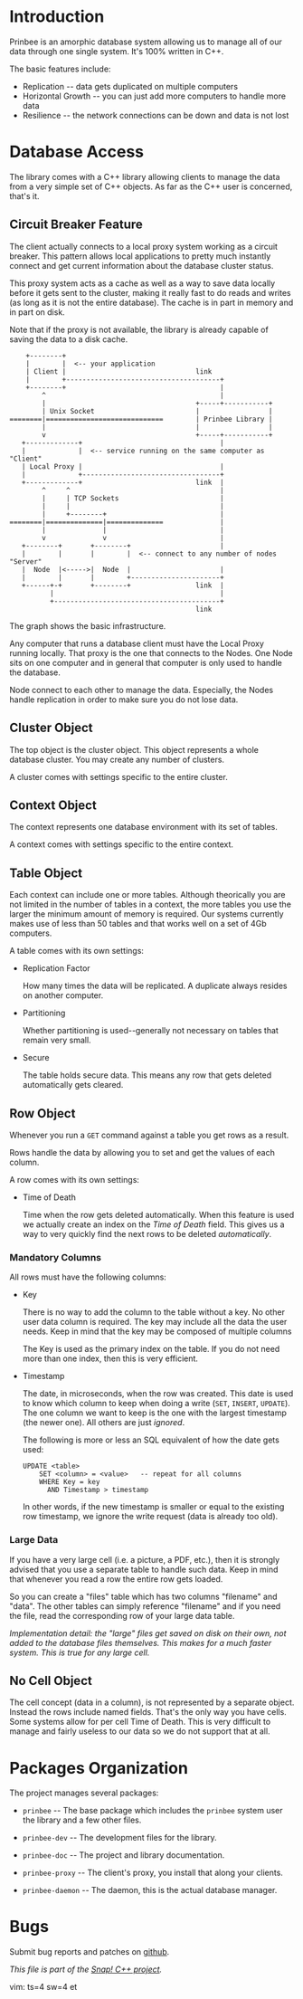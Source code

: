 
# Introduction

Prinbee is an amorphic database system allowing us to manage
all of our data through one single system. It's 100% written in C++.

The basic features include:

* Replication -- data gets duplicated on multiple computers
* Horizontal Growth -- you can just add more computers to handle more data
* Resilience -- the network connections can be down and data is not lost


# Database Access

The library comes with a C++ library allowing clients to manage
the data from a very simple set of C++ objects. As far as the C++ user
is concerned, that's it.

## Circuit Breaker Feature

The client actually connects to a local proxy system working as a circuit
breaker. This pattern allows local applications to pretty much instantly
connect and get current information about the database cluster status.

This proxy system acts as a cache as well as a way to save data locally
before it gets sent to the cluster, making it really fast to do reads and
writes (as long as it is not the entire database). The cache is in part
in memory and in part on disk.

Note that if the proxy is not available, the library is already capable of
saving the data to a disk cache.

        +--------+
        |        |  <-- your application
        | Client |                                link
        |        +--------------------------------------+
        +--------+                                      |
            ^                                           |
            |                                     +-----+-----------+
            | Unix Socket                         |                 |
    ========|=============================        | Prinbee Library |
            |                                     |                 |
            v                                     +-----+-----------+
       +-------------+                                  |
       |             |  <-- service running on the same computer as "Client"
       | Local Proxy |                                  |
       |             +----------------------------------+
       +-------------+                            link  |
            ^     ^                                     |
            |     | TCP Sockets                         |
            |     |                                     |
            |     +--------+                            |
    ========|==============|==============              |
            |              |                            |
            v              v                            |
       +--------+       +--------+                      |
       |        |       |        |  <-- connect to any number of nodes "Server"
       |  Node  |<----->|  Node  |                      |
       |        |       |        +----------------------+
       +------+-+       +--------+                link  |
              |                                         |
              +-----------------------------------------+
                                                  link

The graph shows the basic infrastructure.

Any computer that runs a database client must have the Local Proxy running
locally. That proxy is the one that connects to the Nodes. One Node sits on
one computer and in general that computer is only used to handle the database.

Node connect to each other to manage the data. Especially, the Nodes handle
replication in order to make sure you do not lose data.

## Cluster Object

The top object is the cluster object. This object represents a whole
database cluster. You may create any number of clusters.

A cluster comes with settings specific to the entire cluster.

## Context Object

The context represents one database environment with its set of tables.

A context comes with settings specific to the entire context.

## Table Object

Each context can include one or more tables. Although theorically you are
not limited in the number of tables in a context, the more tables you use
the larger the minimum amount of memory is required. Our systems currently
makes use of less than 50 tables and that works well on a set of 4Gb
computers.

A table comes with its own settings:

* Replication Factor

  How many times the data will be replicated. A duplicate always resides
  on another computer.

* Partitioning

  Whether partitioning is used--generally not necessary on tables that
  remain very small.

* Secure

  The table holds secure data. This means any row that gets deleted
  automatically gets cleared.

## Row Object

Whenever you run a `GET` command against a table you get rows as a result.

Rows handle the data by allowing you to set and get the values of each
column.

A row comes with its own settings:

* Time of Death

  Time when the row gets deleted automatically. When this feature is used
  we actually create an index on the _Time of Death_ field. This gives us
  a way to very quickly find the next rows to be deleted _automatically_.

### Mandatory Columns

All rows must have the following columns:

* Key

  There is no way to add the column to the table without a key.
  No other user data column is required. The key may include all
  the data the user needs. Keep in mind that the key may be composed
  of multiple columns

  The Key is used as the primary index on the table. If you do not need
  more than one index, then this is very efficient.

* Timestamp

  The date, in microseconds, when the row was created. This date is
  used to know which column to keep when doing a write (`SET`,
  `INSERT`, `UPDATE`). The one column we want to keep is the one
  with the largest timestamp (the newer one). All others are just
  _ignored_.

  The following is more or less an SQL equivalent of how the date
  gets used:

      UPDATE <table>
          SET <column> = <value>   -- repeat for all columns
          WHERE Key = key
            AND Timestamp > timestamp

  In other words, if the new timestamp is smaller or equal to the
  existing row timestamp, we ignore the write request (data is already
  too old).

### Large Data

If you have a very large cell (i.e. a picture, a PDF, etc.), then it is
strongly advised that you use a separate table to handle such data. Keep
in mind that whenever you read a row the entire row gets loaded.

So you can create a "files" table which has two columns "filename" and
"data". The other tables can simply reference "filename" and if you need
the file, read the corresponding row of your large data table.

_Implementation detail: the "large" files get saved on disk on their own,
not added to the database files themselves. This makes for a much faster
system. This is true for any large cell._

## No Cell Object

The cell concept (data in a column), is not represented by a separate object.
Instead the rows include named fields. That's the only way you have cells.
Some systems allow for per cell Time of Death. This is very difficult to
manage and fairly useless to our data so we do not support that at all.


# Packages Organization

The project manages several packages:

* `prinbee` -- The base package which includes the `prinbee` system user
               the library and a few other files.

* `prinbee-dev` -- The development files for the library.

* `prinbee-doc` -- The project and library documentation.

* `prinbee-proxy` -- The client's proxy, you install that along your clients.

* `prinbee-daemon` -- The daemon, this is the actual database manager.


# Bugs

Submit bug reports and patches on
[github](https://github.com/m2osw/prinbee/issues).


_This file is part of the [Snap! C++ project](https://snapwebsites.org/)._

vim: ts=4 sw=4 et
